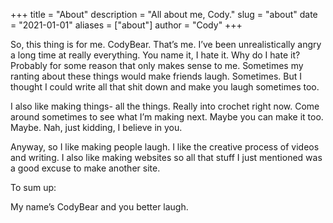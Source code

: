 +++
title = "About"
description = "All about me, Cody."
slug = "about"
date = "2021-01-01"
aliases = ["about"]
author = "Cody"
+++

So, this thing is for me. CodyBear. That’s me. I’ve been unrealistically angry a long time at really everything. You name it, I hate it. Why do I hate it? Probably for some reason that only makes sense to me. Sometimes my ranting about these things would make friends laugh. Sometimes. But I thought I could write all that shit down and make you laugh sometimes too.

I also like making things- all the things. Really into crochet right now. Come around sometimes to see what I’m making next. Maybe you can make it too. Maybe. Nah, just kidding, I believe in you.

Anyway, so I like making people laugh. I like the creative process of videos and writing. I also like making websites so all that stuff I just mentioned was a good excuse to make another site.

To sum up:

My name’s CodyBear and you better laugh.